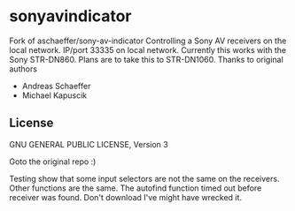 # sonyavindicator

Fork of aschaeffer/sony-av-indicator
Controlling a Sony AV receivers on the local network. IP/port 33335 on local network.
Currently this works with the Sony STR-DN860. Plans are to take this to STR-DN1060.
Thanks to original authors
* Andreas Schaeffer
* Michael Kapuscik

## License
GNU GENERAL PUBLIC LICENSE, Version 3

Goto the original repo :)

Testing show that some input selectors are not the same on the receivers.
Other functions are the same. The autofind function timed out before receiver was found.
Don't download I've might have wrecked it.
